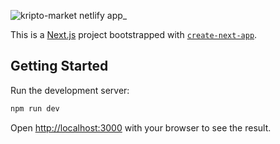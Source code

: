 ![kripto-market netlify app_](https://user-images.githubusercontent.com/66185022/129656152-2f6f99a5-d794-4bdb-962f-89f6fb8687e1.png)

This is a [Next.js](https://nextjs.org/) project bootstrapped with [`create-next-app`](https://github.com/vercel/next.js/tree/canary/packages/create-next-app).

## Getting Started

Run the development server:

```bash
npm run dev
```

Open [http://localhost:3000](http://localhost:3000) with your browser to see the result.
